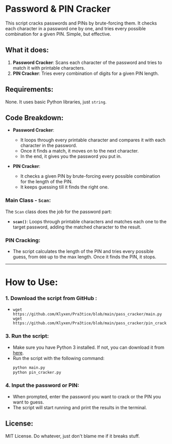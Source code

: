 # Password & PIN Cracker

This script cracks passwords and PINs by brute-forcing them. It checks each character in a password one by one, and tries every possible combination for a given PIN. Simple, but effective.

## What it does:
1. **Password Cracker**: Scans each character of the password and tries to match it with printable characters.
2. **PIN Cracker**: Tries every combination of digits for a given PIN length.

## Requirements:
None. It uses basic Python libraries, just `string`.

## Code Breakdown:
- **Password Cracker**:
  - It loops through every printable character and compares it with each character in the password.
  - Once it finds a match, it moves on to the next character.
  - In the end, it gives you the password you put in.

- **PIN Cracker**:
  - It checks a given PIN by brute-forcing every possible combination for the length of the PIN.
  - It keeps guessing till it finds the right one.

### Main Class - `Scan`:
The `Scan` class does the job for the password part:
- **`scan()`**: Loops through printable characters and matches each one to the target password, adding the matched character to the result.

### PIN Cracking:
- The script calculates the length of the PIN and tries every possible guess, from `000` up to the max length. Once it finds the PIN, it stops.

___

# How to Use:

### 1. **Download the script from GitHub** :
   - ```
     wget https://github.com/Klyxen/Pra3tice/blob/main/pass_cracker/main.py
     wget https://github.com/Klyxen/Pra3tice/blob/main/pass_cracker/pin_cracker.py
     ```

### 3. **Run the script**:
   - Make sure you have Python 3 installed. If not, you can download it from [here](https://www.python.org/downloads/).
   - Run the script with the following command:
     ```bash
     python main.py
     python pin_cracker.py
     ```

### 4. **Input the password or PIN**:
   - When prompted, enter the password you want to crack or the PIN you want to guess.
   - The script will start running and print the results in the terminal.

## License:
MIT License. Do whatever, just don't blame me if it breaks stuff.
